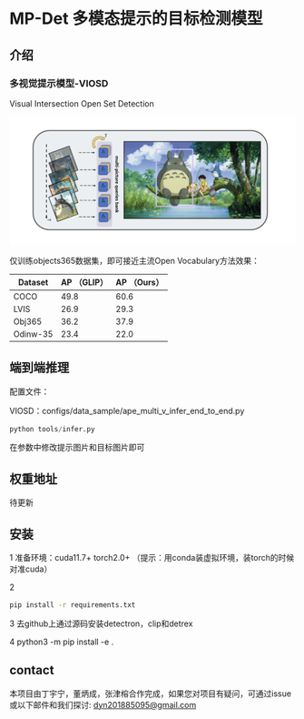 # MP-Det 多模态提示的目标检测模型

## 介绍

### 多视觉提示模型-VIOSD

Visual Intersection Open Set Detection

![image.png](./assets/1720533808943-image.png)

仅训练objects365数据集，即可接近主流Open Vocabulary方法效果：


| Dataset  | AP （GLIP） | AP （Ours） |
| ---------- | ------------- | ------------- |
| COCO     | 49.8        | 60.6        |
| LVIS     | 26.9        | 29.3        |
| Obj365   | 36.2        | 37.9        |
| Odinw-35 | 23.4        | 22.0        |

## 端到端推理

配置文件：

VIOSD：configs/data_sample/ape_multi_v_infer_end_to_end.py

```python
python tools/infer.py
```

在参数中修改提示图片和目标图片即可

## 权重地址

待更新

## 安装

1 准备环境：cuda11.7+ torch2.0+ （提示：用conda装虚拟环境，装torch的时候对准cuda）

2

```bash
pip install -r requirements.txt
```

3
去github上通过源码安装detectron，clip和detrex

4
python3 -m pip install -e .

## contact

本项目由丁宇宁，董炳成，张津榕合作完成，如果您对项目有疑问，可通过issue或以下邮件和我们探讨: dyn201885095@gmail.com
